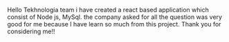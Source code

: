 Hello Tekhnologia team i have created a react based application which consist of Node js, MySql. the company asked for all the question was very good for me because I have learn so much from this project.
Thank you for considering me!! 

